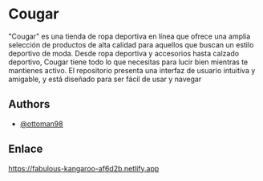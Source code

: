 
# Cougar

"Cougar" es una tienda de ropa deportiva en línea que ofrece una amplia selección de productos de alta calidad para aquellos que buscan un estilo deportivo de moda. Desde ropa deportiva y accesorios hasta calzado deportivo, Cougar tiene todo lo que necesitas para lucir bien mientras te mantienes activo. El repositorio presenta una interfaz de usuario intuitiva y amigable, y está diseñado para ser fácil de usar y navegar


## Authors

- [@ottoman98](https://www.github.com/ottoman98)

## Enlace
https://fabulous-kangaroo-af6d2b.netlify.app



